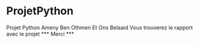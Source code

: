 # ProjetPython
Projet Python Ameny Ben Othmen Et Ons Belaaid
Vous trouverez le rapport avec le projet 
*** Merci *** 
